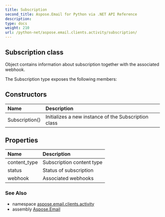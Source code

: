 ```yaml
---
title: Subscription
second_title: Aspose.Email for Python via .NET API Reference
description: 
type: docs
weight: 210
url: /python-net/aspose.email.clients.activity/subscription/
---
```


## Subscription class

Object contains information about subscription together with the associated webhook.

The Subscription type exposes the following members:
## Constructors
| Name | Description |
| :- | :- |
|Subscription()|Initializes a new instance of the Subscription class|
## Properties
| Name | Description |
| :- | :- |
|content_type|Subscription content type|
|status|Status of subscription|
|webhook|Associated webhooks|

### See Also

* namespace [aspose.email.clients.activity](/email/python-net/aspose.email.clients.activity/)
* assembly [Aspose.Email](/email/python-net/)

